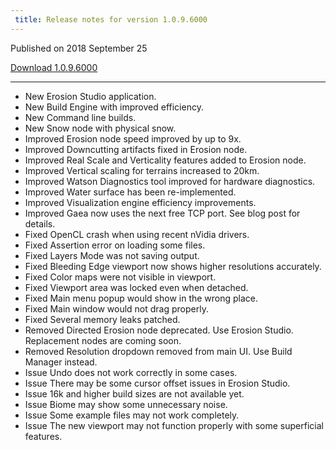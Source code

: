 ```yaml
---
 title: Release notes for version 1.0.9.6000
---
```


Published on 2018 September 25

<a href="http://medium.com/quadspinner/" class="btn btn-sm btn-primary">Download 1.0.9.6000</a>

***

<ul class="changelog">
<li class="new"><span>New</span>  Erosion Studio application.</li>
<li class="new"><span>New</span>  Build Engine with improved efficiency.</li>
<li class="new"><span>New</span>  Command line builds.</li>
<li class="new"><span>New</span>  Snow node with physical snow.</li>
<li class="improved"><span>Improved</span>  Erosion node speed improved by up to 9x.</li>
<li class="improved"><span>Improved</span>  Downcutting artifacts fixed in Erosion node.</li>
<li class="improved"><span>Improved</span>  Real Scale and Verticality features added to Erosion node.</li>
<li class="improved"><span>Improved</span>  Vertical scaling for terrains increased to 20km.</li>
<li class="improved"><span>Improved</span>  Watson Diagnostics tool improved for hardware diagnostics.</li>
<li class="improved"><span>Improved</span>  Water surface has been re-implemented.</li>
<li class="improved"><span>Improved</span>  Visualization engine efficiency improvements.</li>
<li class="improved"><span>Improved</span>  Gaea now uses the next free TCP port. See blog post for details.</li>
<li class="fixed"><span>Fixed</span>  OpenCL crash when using recent nVidia drivers.</li>
<li class="fixed"><span>Fixed</span>  Assertion error on loading some files.</li>
<li class="fixed"><span>Fixed</span>  Layers Mode was not saving output.</li>
<li class="fixed"><span>Fixed</span>  Bleeding Edge viewport now shows higher resolutions accurately.</li>
<li class="fixed"><span>Fixed</span>  Color maps were not visible in viewport.</li>
<li class="fixed"><span>Fixed</span>  Viewport area was locked even when detached.</li>
<li class="fixed"><span>Fixed</span>  Main menu popup would show in the wrong place.</li>
<li class="fixed"><span>Fixed</span>  Main window would not drag properly.</li>
<li class="fixed"><span>Fixed</span>  Several memory leaks patched.</li>
<li class="removed"><span>Removed</span>  Directed Erosion node deprecated. Use Erosion Studio. Replacement nodes are coming soon.</li>
<li class="removed"><span>Removed</span>  Resolution dropdown removed from main UI. Use Build Manager instead.</li>
<li class="issue"><span>Issue</span>  Undo does not work correctly in some cases.</li>
<li class="issue"><span>Issue</span>  There may be some cursor offset issues in Erosion Studio.</li>
<li class="issue"><span>Issue</span>  16k and higher build sizes are not available yet.</li>
<li class="issue"><span>Issue</span>  Biome may show some unnecessary noise.</li>
<li class="issue"><span>Issue</span>  Some example files may not work completely.</li>
<li class="issue"><span>Issue</span>  The new viewport may not function properly with some superficial features.</li>
</ul>
